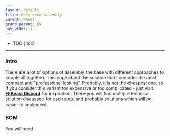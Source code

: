 ```yaml
---
layout: default
title: Reference assembly
parent: Wheel
grand_parent: EN
nav_order: 1
---
```


- TOC
{:toc}

---

### Intro
There are a lot of options of assembly the base with different approaches to couple all together. 
This page about the solution that I consider the most compact and "professional looking". 
Probably, it is not the cheapest one, so if you consider this variant too expensive or too complicated - just visit 
[**FFBeast Discord**](https://discord.gg/Gt6rnvrZKu) for inspiration. 
There you will find multiple technical solution discussed for each step, and probably solutions which will be easier to implement.   

### BOM

You will need


